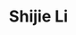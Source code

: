 ---
bio: 
  matter.
education:
  courses:
  - course: 博士学位
    institution: 北京师范大学心理学部
    year: 2023
  - course: 硕士学位
    institution: 郑州大学教育学院
    year: 2019
  - course: 学士学位
    institution: 郑州大学教育学院
    year: 2015
email: "xinlilishijie@163.com"
first_name: Shijie
highlight_name: false
interests:
- 双语控制
- 双语加工
- 语言认知神经科学
last_name: Li
role: PhD
social:
- icon: envelope
  icon_pack: fas
  link: mailto:xinlilishijie@163.com
superuser: true
title: Shijie Li
user_groups:
- Grad Students
---